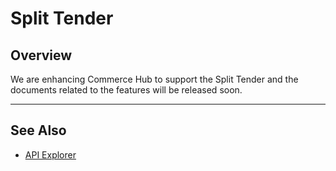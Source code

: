 # Split Tender

## Overview

We are enhancing Commerce Hub to support the Split Tender and the documents related to the features will be released soon.

---

## See Also

- [API Explorer](../api/?type=post&path=/payments/v1/charges)